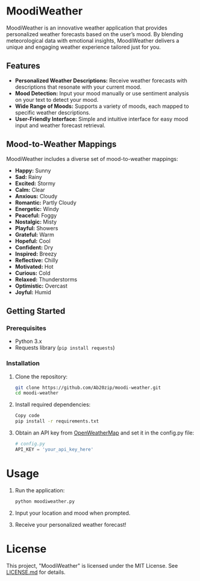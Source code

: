 # MoodiWeather

MoodiWeather is an innovative weather application that provides personalized weather forecasts based on the user’s mood. By blending meteorological data with emotional insights, MoodiWeather delivers a unique and engaging weather experience tailored just for you.

## Features

- **Personalized Weather Descriptions:** Receive weather forecasts with descriptions that resonate with your current mood.
- **Mood Detection:** Input your mood manually or use sentiment analysis on your text to detect your mood.
- **Wide Range of Moods:** Supports a variety of moods, each mapped to specific weather descriptions.
- **User-Friendly Interface:** Simple and intuitive interface for easy mood input and weather forecast retrieval.

## Mood-to-Weather Mappings

MoodiWeather includes a diverse set of mood-to-weather mappings:

- **Happy:** Sunny
- **Sad:** Rainy
- **Excited:** Stormy
- **Calm:** Clear
- **Anxious:** Cloudy
- **Romantic:** Partly Cloudy
- **Energetic:** Windy
- **Peaceful:** Foggy
- **Nostalgic:** Misty
- **Playful:** Showers
- **Grateful:** Warm
- **Hopeful:** Cool
- **Confident:** Dry
- **Inspired:** Breezy
- **Reflective:** Chilly
- **Motivated:** Hot
- **Curious:** Cold
- **Relaxed:** Thunderstorms
- **Optimistic:** Overcast
- **Joyful:** Humid

## Getting Started

### Prerequisites

- Python 3.x
- Requests library (`pip install requests`)

### Installation

1. Clone the repository:
    ```bash
   git clone https://github.com/Ab20zip/moodi-weather.git
   cd moodi-weather
    ```

2. Install required dependencies:
    ```bash
   Copy code
   pip install -r requirements.txt
    ```

3. Obtain an API key from [OpenWeatherMap](https://openweathermap.org/) and set it in the config.py file:
    ```python
   # config.py
   API_KEY = 'your_api_key_here'
    ```
   
# Usage

1. Run the application:
    ```bash
   python moodiweather.py
    ```

2. Input your location and mood when prompted.

3. Receive your personalized weather forecast!

# License

This project, "MoodiWeather" is licensed under the MIT License. See [LICENSE.md](LICENSE.md) for details.

<!-- MADE WITH ❤️ BY Ab20zip -->
